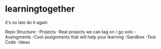 # learningtogether
it's so late
do it again

Repo Structure:
-Projects
   -Real projects we can tag on / go solo
-Assingments
   -Cool assignments that will help your learning
-Sandbox
   -Test Code
   -Ideas
